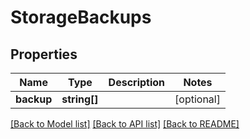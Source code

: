 # StorageBackups

## Properties
Name | Type | Description | Notes
------------ | ------------- | ------------- | -------------
**backup** | **string[]** |  | [optional] 

[[Back to Model list]](../../README.md#documentation-of-the-models) [[Back to API list]](../../README.md#documentation) [[Back to README]](../../README.md)


